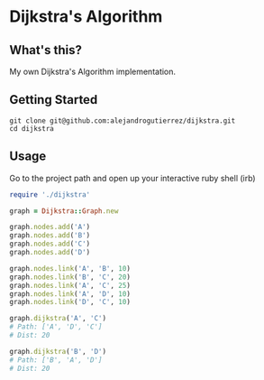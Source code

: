 # Dijkstra's Algorithm

## What's this?
My own Dijkstra's Algorithm implementation.

## Getting Started
```
git clone git@github.com:alejandrogutierrez/dijkstra.git
cd dijkstra
```

## Usage
Go to the project path and open up your interactive ruby shell (irb)
```ruby
require './dijkstra'

graph = Dijkstra::Graph.new

graph.nodes.add('A')
graph.nodes.add('B')
graph.nodes.add('C')
graph.nodes.add('D')

graph.nodes.link('A', 'B', 10)
graph.nodes.link('B', 'C', 20)
graph.nodes.link('A', 'C', 25)
graph.nodes.link('A', 'D', 10)
graph.nodes.link('D', 'C', 10)

graph.dijkstra('A', 'C')
# Path: ['A', 'D', 'C']
# Dist: 20

graph.dijkstra('B', 'D')
# Path: ['B', 'A', 'D']
# Dist: 20
```
